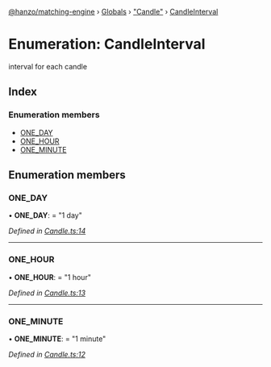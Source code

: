[@hanzo/matching-engine](../README.md) › [Globals](../globals.md) › ["Candle"](../modules/_candle_.md) › [CandleInterval](_candle_.candleinterval.md)

# Enumeration: CandleInterval

interval for each candle

## Index

### Enumeration members

* [ONE_DAY](_candle_.candleinterval.md#one_day)
* [ONE_HOUR](_candle_.candleinterval.md#one_hour)
* [ONE_MINUTE](_candle_.candleinterval.md#one_minute)

## Enumeration members

###  ONE_DAY

• **ONE_DAY**: = "1 day"

*Defined in [Candle.ts:14](https://github.com/hanzoai/matching-engine/blob/2a88797/src/Candle.ts#L14)*

___

###  ONE_HOUR

• **ONE_HOUR**: = "1 hour"

*Defined in [Candle.ts:13](https://github.com/hanzoai/matching-engine/blob/2a88797/src/Candle.ts#L13)*

___

###  ONE_MINUTE

• **ONE_MINUTE**: = "1 minute"

*Defined in [Candle.ts:12](https://github.com/hanzoai/matching-engine/blob/2a88797/src/Candle.ts#L12)*
